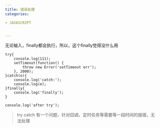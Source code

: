 ```yaml
---
title: 错误处理
categories: 

- JAVASCRIPT


---
```


无论输入，finally都会执行，所以，这个finally觉得没什么用

```
try{
    console.log(111);
    setTimeout(function() {
        throw new Error('setTimeout err');  
    }, 2000);
}catch(e){
    console.log('catch:');
    console.log(e);
}finally{
    console.log('finally');
}

console.log('after try');
```

> try catch 有一个问题，针对回调，定时任务等需要等一段时间的报错，无法处理